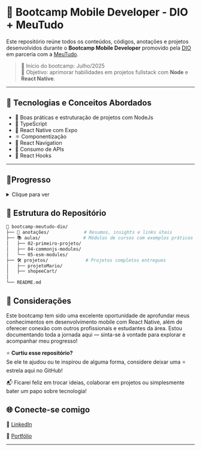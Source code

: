 # 🚀 Bootcamp Mobile Developer  - DIO + MeuTudo

Este repositório reúne todos os conteúdos, códigos, anotações e projetos desenvolvidos durante o **Bootcamp Mobile Developer** promovido pela [DIO](https://www.dio.me) em parceria com a [MeuTudo](https://meutudo.com.br/).

> 📅 Início do bootcamp: Julho/2025  
> 🎯 Objetivo: aprimorar habilidades em projetos fullstack com **Node** e **React Native**.

---

## 🧠 Tecnologias e Conceitos Abordados

- 🧪 Boas práticas e estruturação de projetos com NodeJs
- 🧰 TypeScript
- 📱 React Native com Expo
- ⚛️ Componentização
- 🧭 React Navigation
- 🔗 Consumo de APIs
- 🧠 React Hooks

---

## 🚀Progresso
 <details>
  <summary>Clique para ver</summary>

 ✅Fundamentos com NodeJs

 🔃Trabalhando com Node Modules

 🔃Gerenciando Pacotes NPM

 🔃TypeScript com NodeJs

 🔃Introdução a Aplicações Web

 🔃Criando APIs com NodeJs

 🔃Boas Práticas de Programação

 🔃Introdução a React Native

 🔃Fundamentos de Apps RN
 
 🔃Navegabilidade no React Native

 🔃Gerenciando Componentes React Native
 
 🔃Desenvolvimento AI Powered

 </details>
 



## 📂 Estrutura do Repositório

```bash
📁 bootcamp-meutudo-dio/
├── 📘 anotações/             # Resumos, insights e links úteis
├── 📚 aulas/                # Módulos de cursos com exemplos práticos
│   ├── 02-primeiro-projeto/
│   ├── 04-commonjs-modules/
│   └── 05-esm-modules/
├── 🛠 projetos/              # Projetos completos entregues
│   ├── projetoMario/
│   ├── shopeeCart/
│   
└── README.md 
```
## 🏁 Considerações
Este bootcamp tem sido uma excelente oportunidade de aprofundar meus conhecimentos em desenvolvimento mobile com React Native, além de oferecer conexão com outros profissionais e estudantes da área.
Estou documentando toda a jornada aqui — sinta-se à vontade para explorar e acompanhar meu progresso!


⭐️ **Curtiu esse repositório?**  
Se ele te ajudou ou te inspirou de alguma forma, considere deixar uma ⭐️ estrela aqui no GitHub!

📬 Ficarei feliz em trocar ideias, colaborar em projetos ou simplesmente bater um papo sobre tecnologia!

## 🌐 Conecte-se comigo

💼 [LinkedIn](https://www.linkedin.com/in/0tarsodev)

📁 [Portfólio](https://tailisondev.vercel.app)

---

